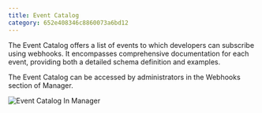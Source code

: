 ```yaml
---
title: Event Catalog
category: 652e408346c8860073a6bd12
---
```

The Event Catalog offers a list of events to which developers can subscribe using webhooks. It encompasses comprehensive documentation for each event, providing both a detailed schema definition and examples.

The Event Catalog can be accessed by administrators in the Webhooks section of Manager.

![Event Catalog In Manager](https://cdn.statically.io/gh/trackunit/developer-hub/master/guides/webhooks/webhooks-event_catalog.png)